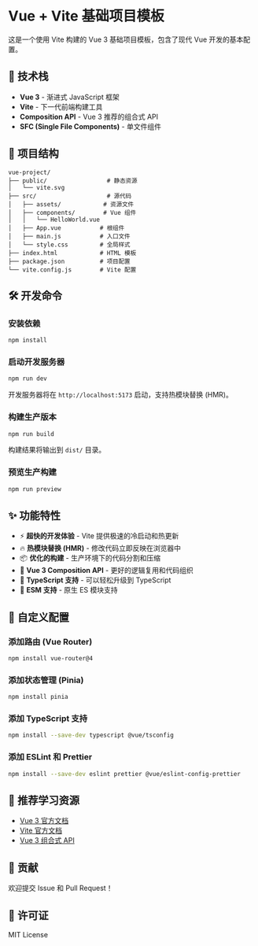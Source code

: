 # Vue + Vite 基础项目模板

这是一个使用 Vite 构建的 Vue 3 基础项目模板，包含了现代 Vue 开发的基本配置。

## 🚀 技术栈

- **Vue 3** - 渐进式 JavaScript 框架
- **Vite** - 下一代前端构建工具
- **Composition API** - Vue 3 推荐的组合式 API
- **SFC (Single File Components)** - 单文件组件

## 📁 项目结构

```
vue-project/
├── public/                 # 静态资源
│   └── vite.svg
├── src/                    # 源代码
│   ├── assets/            # 资源文件
│   ├── components/        # Vue 组件
│   │   └── HelloWorld.vue
│   ├── App.vue           # 根组件
│   ├── main.js           # 入口文件
│   └── style.css         # 全局样式
├── index.html            # HTML 模板
├── package.json          # 项目配置
└── vite.config.js        # Vite 配置
```

## 🛠️ 开发命令

### 安装依赖
```bash
npm install
```

### 启动开发服务器
```bash
npm run dev
```
开发服务器将在 `http://localhost:5173` 启动，支持热模块替换 (HMR)。

### 构建生产版本
```bash
npm run build
```
构建结果将输出到 `dist/` 目录。

### 预览生产构建
```bash
npm run preview
```

## ✨ 功能特性

- ⚡️ **超快的开发体验** - Vite 提供极速的冷启动和热更新
- 🔥 **热模块替换 (HMR)** - 修改代码立即反映在浏览器中
- 📦 **优化的构建** - 生产环境下的代码分割和压缩
- 🎯 **Vue 3 Composition API** - 更好的逻辑复用和代码组织
- 💪 **TypeScript 支持** - 可以轻松升级到 TypeScript
- 🔧 **ESM 支持** - 原生 ES 模块支持

## 🎨 自定义配置

### 添加路由 (Vue Router)
```bash
npm install vue-router@4
```

### 添加状态管理 (Pinia)
```bash
npm install pinia
```

### 添加 TypeScript 支持
```bash
npm install --save-dev typescript @vue/tsconfig
```

### 添加 ESLint 和 Prettier
```bash
npm install --save-dev eslint prettier @vue/eslint-config-prettier
```

## 📖 推荐学习资源

- [Vue 3 官方文档](https://vuejs.org/)
- [Vite 官方文档](https://vitejs.dev/)
- [Vue 3 组合式 API](https://vuejs.org/guide/composition-api-introduction.html)

## 🤝 贡献

欢迎提交 Issue 和 Pull Request！

## 📄 许可证

MIT License
